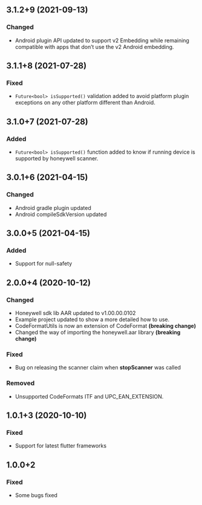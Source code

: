 ## 3.1.2+9 (2021-09-13)
### Changed
- Android plugin API updated to support v2 Embedding while remaining compatible with apps that don’t use the v2 Android embedding.

## 3.1.1+8 (2021-07-28)
### Fixed
- `Future<bool> isSupported()` validation added to avoid platform plugin exceptions on any other platform different than Android.

## 3.1.0+7 (2021-07-28)
### Added
- `Future<bool> isSupported()` function added to know if running device is supported by honeywell scanner.

## 3.0.1+6 (2021-04-15)
### Changed
- Android gradle plugin updated
- Android compileSdkVersion updated

## 3.0.0+5 (2021-04-15)
### Added
- Support for null-safety

## 2.0.0+4 (2020-10-12)
### Changed
- Honeywell sdk lib AAR updated to v1.00.00.0102
- Example project updated to show a more detailed how to use.
- CodeFormatUtils is now an extension of CodeFormat **(breaking change)**
- Changed the way of importing the honeywell.aar library **(breaking change)**

### Fixed
- Bug on releasing the scanner claim when **stopScanner** was called

### Removed
- Unsupported CodeFormats ITF and UPC_EAN_EXTENSION.

## 1.0.1+3 (2020-10-10)
### Fixed
- Support for latest flutter frameworks

## 1.0.0+2
### Fixed
- Some bugs fixed